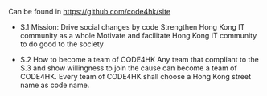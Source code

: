Can be found in
https://github.com/code4hk/site

- S.1 Mission:
Drive social changes by code
Strengthen Hong Kong IT community as a whole
Motivate and facilitate Hong Kong IT community to do good to the society

- S.2 How to become a team of CODE4HK
Any team that compliant to the S.3 and show willingness to join the cause can become a team of CODE4HK. Every team of CODE4HK shall choose a Hong Kong street name as code name.
